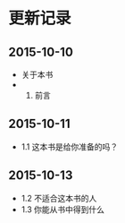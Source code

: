 # 更新记录

## 2015-10-10

- 关于本书
- 1. 前言

## 2015-10-11

- 1.1 这本书是给你准备的吗？

## 2015-10-13

- 1.2 不适合这本书的人
- 1.3 你能从书中得到什么